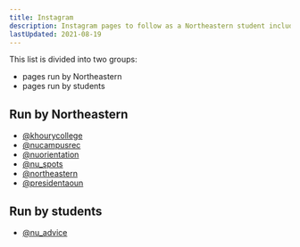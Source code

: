 ```yaml
---
title: Instagram
description: Instagram pages to follow as a Northeastern student including official and student-run pages
lastUpdated: 2021-08-19
---
```


This list is divided into two groups:

- pages run by Northeastern
- pages run by students

## Run by Northeastern

- [@khourycollege](https://www.instagram.com/khourycollege/)
- [@nucampusrec](https://www.instagram.com/nucampusrec/)
- [@nuorientation](https://www.instagram.com/nuorientation/)
- [@nu_spots](https://www.instagram.com/nu_spots/)
- [@northeastern](https://www.instagram.com/northeastern/)
- [@presidentaoun](https://www.instagram.com/presidentaoun/)

## Run by students

- [@nu_advice](https://www.instagram.com/nu_advice/)
